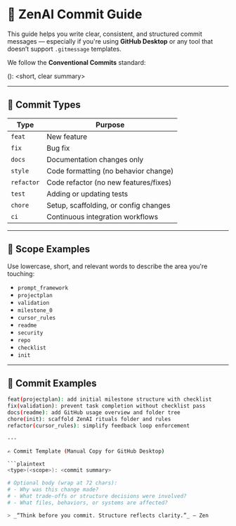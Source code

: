 # 🧾 ZenAI Commit Guide

This guide helps you write clear, consistent, and structured commit messages — especially if you're using **GitHub Desktop** or any tool that doesn’t support `.gitmessage` templates.

We follow the **Conventional Commits** standard:

<type>(<scope>): <short, clear summary>

---

## 🧠 Commit Types

| Type       | Purpose                                |
|------------|----------------------------------------|
| `feat`     | New feature                            |
| `fix`      | Bug fix                                |
| `docs`     | Documentation changes only             |
| `style`    | Code formatting (no behavior change)   |
| `refactor` | Code refactor (no new features/fixes)  |
| `test`     | Adding or updating tests               |
| `chore`    | Setup, scaffolding, or config changes  |
| `ci`       | Continuous integration workflows       |

---

## 🔎 Scope Examples

Use lowercase, short, and relevant words to describe the area you're touching:

- `prompt_framework`
- `projectplan`
- `validation`
- `milestone_0`
- `cursor_rules`
- `readme`
- `security`
- `repo`
- `checklist`
- `init`

---

## 🧪 Commit Examples

```bash
feat(projectplan): add initial milestone structure with checklist
fix(validation): prevent task completion without checklist pass
docs(readme): add GitHub usage overview and folder tree
chore(init): scaffold ZenAI rituals folder and rules
refactor(cursor_rules): simplify feedback loop enforcement

---

✍️ Commit Template (Manual Copy for GitHub Desktop)

```plaintext
<type>(<scope>): <commit summary>

# Optional body (wrap at 72 chars):
# - Why was this change made?
# - What trade-offs or structure decisions were involved?
# - What files, behaviors, or systems are affected?

> _“Think before you commit. Structure reflects clarity.”_ – Zen